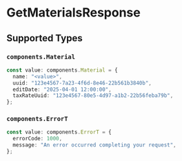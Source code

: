# GetMaterialsResponse


## Supported Types

### `components.Material`

```typescript
const value: components.Material = {
  name: "<value>",
  uuid: "123e4567-7a23-4f6d-8e46-22b561b3840b",
  editDate: "2025-04-01 12:00:00",
  taxRateUuid: "123e4567-80e5-4d97-a1b2-22b56feba79b",
};
```

### `components.ErrorT`

```typescript
const value: components.ErrorT = {
  errorCode: 1000,
  message: "An error occurred completing your request",
};
```


